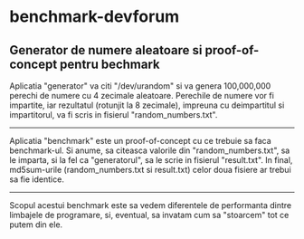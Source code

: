 # benchmark-devforum
Generator de numere aleatoare si proof-of-concept pentru bechmark
------------------------

Aplicatia "generator" va citi "/dev/urandom" si va genera 100,000,000 perechi de numere cu 4 zecimale aleatoare. Perechile de numere vor fi impartite, iar rezultatul (rotunjit la 8 zecimale), impreuna cu deimpartitul si impartitorul,  va fi scris in fisierul "random_numbers.txt".

------------------------

Aplicatia "benchmark" este un proof-of-concept cu ce trebuie sa faca benchmark-ul. Si anume, sa citeasca valorile din "random_numbers.txt", sa le imparta, si la fel ca "generatorul", sa le scrie in fisierul "result.txt". In final, md5sum-urile (random_numbers.txt si result.txt) celor doua fisiere ar trebui sa fie identice.

------------------------

Scopul acestui benchmark este sa vedem diferentele de performanta dintre limbajele de programare, si, eventual, sa invatam cum sa "stoarcem" tot ce putem din ele.
